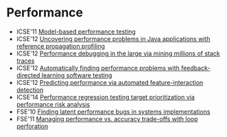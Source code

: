 # Performance

* ICSE'11 [Model-based performance testing](https://scholar.google.com/scholar?q=Model-based+performance+testing)
* ICSE'12 [Uncovering performance problems in Java applications with reference propagation profiling](https://scholar.google.com/scholar?q=Uncovering+performance+problems+in+Java+applications+with+reference+propagation+profiling)
* ICSE'12 [Performance debugging in the large via mining millions of stack traces](https://scholar.google.com/scholar?q=Performance+debugging+in+the+large+via+mining+millions+of+stack+traces)
* ICSE'12 [Automatically finding performance problems with feedback-directed learning software testing](https://scholar.google.com/scholar?q=Automatically+finding+performance+problems+with+feedback-directed+learning+software+testing)
* ICSE'12 [Predicting performance via automated feature-interaction detection](https://scholar.google.com/scholar?q=Predicting+performance+via+automated+feature-interaction+detection)
* ICSE'14 [Performance regression testing target prioritization via performance risk analysis](https://scholar.google.com/scholar?q=Performance+regression+testing+target+prioritization+via+performance+risk+analysis)
* FSE'10 [Finding latent performance bugs in systems implementations](https://scholar.google.com/scholar?q=Finding+latent+performance+bugs+in+systems+implementations)
* FSE'11 [Managing performance vs. accuracy trade-offs with loop perforation](https://scholar.google.com/scholar?q=Managing+performance+vs.+accuracy+trade-offs+with+loop+perforation)
